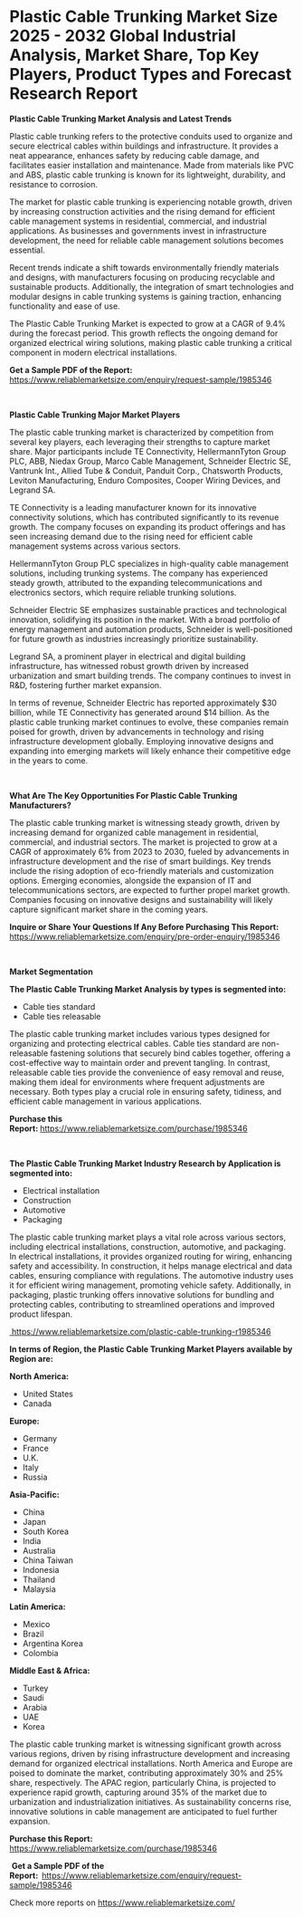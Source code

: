 <p><h1>Plastic Cable Trunking Market Size 2025 - 2032 Global Industrial Analysis, Market Share, Top Key Players, Product Types and Forecast Research Report</h1></p><p><strong>Plastic Cable Trunking Market Analysis and Latest Trends</strong></p>
<p><p>Plastic cable trunking refers to the protective conduits used to organize and secure electrical cables within buildings and infrastructure. It provides a neat appearance, enhances safety by reducing cable damage, and facilitates easier installation and maintenance. Made from materials like PVC and ABS, plastic cable trunking is known for its lightweight, durability, and resistance to corrosion.</p><p>The market for plastic cable trunking is experiencing notable growth, driven by increasing construction activities and the rising demand for efficient cable management systems in residential, commercial, and industrial applications. As businesses and governments invest in infrastructure development, the need for reliable cable management solutions becomes essential.</p><p>Recent trends indicate a shift towards environmentally friendly materials and designs, with manufacturers focusing on producing recyclable and sustainable products. Additionally, the integration of smart technologies and modular designs in cable trunking systems is gaining traction, enhancing functionality and ease of use.</p><p>The Plastic Cable Trunking Market is expected to grow at a CAGR of 9.4% during the forecast period. This growth reflects the ongoing demand for organized electrical wiring solutions, making plastic cable trunking a critical component in modern electrical installations.</p></p>
<p><strong>Get a Sample PDF of the Report:&nbsp;</strong> <a href="https://www.reliablemarketsize.com/enquiry/request-sample/1985346?utm_campaign=2565&utm_medium=2&utm_source=Github&utm_content=ia&utm_term=10042025&utm_id=plastic-cable-trunking">https://www.reliablemarketsize.com/enquiry/request-sample/1985346</a></p>
<p>&nbsp;</p>
<p><strong>Plastic Cable Trunking Major Market Players</strong></p>
<p><p>The plastic cable trunking market is characterized by competition from several key players, each leveraging their strengths to capture market share. Major participants include TE Connectivity, HellermannTyton Group PLC, ABB, Niedax Group, Marco Cable Management, Schneider Electric SE, Vantrunk Int., Allied Tube & Conduit, Panduit Corp., Chatsworth Products, Leviton Manufacturing, Enduro Composites, Cooper Wiring Devices, and Legrand SA.</p><p>TE Connectivity is a leading manufacturer known for its innovative connectivity solutions, which has contributed significantly to its revenue growth. The company focuses on expanding its product offerings and has seen increasing demand due to the rising need for efficient cable management systems across various sectors.</p><p>HellermannTyton Group PLC specializes in high-quality cable management solutions, including trunking systems. The company has experienced steady growth, attributed to the expanding telecommunications and electronics sectors, which require reliable trunking solutions.</p><p>Schneider Electric SE emphasizes sustainable practices and technological innovation, solidifying its position in the market. With a broad portfolio of energy management and automation products, Schneider is well-positioned for future growth as industries increasingly prioritize sustainability.</p><p>Legrand SA, a prominent player in electrical and digital building infrastructure, has witnessed robust growth driven by increased urbanization and smart building trends. The company continues to invest in R&D, fostering further market expansion.</p><p>In terms of revenue, Schneider Electric has reported approximately $30 billion, while TE Connectivity has generated around $14 billion. As the plastic cable trunking market continues to evolve, these companies remain poised for growth, driven by advancements in technology and rising infrastructure development globally. Employing innovative designs and expanding into emerging markets will likely enhance their competitive edge in the years to come.</p></p>
<p>&nbsp;</p>
<p><strong>What Are The Key Opportunities For Plastic Cable Trunking Manufacturers?</strong></p>
<p><p>The plastic cable trunking market is witnessing steady growth, driven by increasing demand for organized cable management in residential, commercial, and industrial sectors. The market is projected to grow at a CAGR of approximately 6% from 2023 to 2030, fueled by advancements in infrastructure development and the rise of smart buildings. Key trends include the rising adoption of eco-friendly materials and customization options. Emerging economies, alongside the expansion of IT and telecommunications sectors, are expected to further propel market growth. Companies focusing on innovative designs and sustainability will likely capture significant market share in the coming years.</p></p>
<p><strong>Inquire or Share Your Questions If Any Before Purchasing This Report:</strong> <a href="https://www.reliablemarketsize.com/enquiry/pre-order-enquiry/1985346?utm_campaign=2565&utm_medium=2&utm_source=Github&utm_content=ia&utm_term=10042025&utm_id=plastic-cable-trunking">https://www.reliablemarketsize.com/enquiry/pre-order-enquiry/1985346</a></p>
<p>&nbsp;</p>
<p><strong>Market Segmentation</strong></p>
<p><strong>The Plastic Cable Trunking Market Analysis by types is segmented into:</strong></p>
<p><ul><li>Cable ties standard</li><li>Cable ties releasable</li></ul></p>
<p><p>The plastic cable trunking market includes various types designed for organizing and protecting electrical cables. Cable ties standard are non-releasable fastening solutions that securely bind cables together, offering a cost-effective way to maintain order and prevent tangling. In contrast, releasable cable ties provide the convenience of easy removal and reuse, making them ideal for environments where frequent adjustments are necessary. Both types play a crucial role in ensuring safety, tidiness, and efficient cable management in various applications.</p></p>
<p><strong>Purchase this Report:&nbsp;</strong><a href="https://www.reliablemarketsize.com/purchase/1985346?utm_campaign=2565&utm_medium=2&utm_source=Github&utm_content=ia&utm_term=10042025&utm_id=plastic-cable-trunking">https://www.reliablemarketsize.com/purchase/1985346</a></p>
<p>&nbsp;</p>
<p><strong>The Plastic Cable Trunking Market Industry Research by Application is segmented into:</strong></p>
<p><ul><li>Electrical installation</li><li>Construction</li><li>Automotive</li><li>Packaging</li></ul></p>
<p><p>The plastic cable trunking market plays a vital role across various sectors, including electrical installations, construction, automotive, and packaging. In electrical installations, it provides organized routing for wiring, enhancing safety and accessibility. In construction, it helps manage electrical and data cables, ensuring compliance with regulations. The automotive industry uses it for efficient wiring management, promoting vehicle safety. Additionally, in packaging, plastic trunking offers innovative solutions for bundling and protecting cables, contributing to streamlined operations and improved product lifespan.</p></p>
<p><a href="https://www.reliablemarketsize.com/plastic-cable-trunking-r1985346?utm_campaign=2565&utm_medium=2&utm_source=Github&utm_content=ia&utm_term=10042025&utm_id=plastic-cable-trunking">&nbsp;https://www.reliablemarketsize.com/plastic-cable-trunking-r1985346</a></p>
<p><strong>In terms of Region, the Plastic Cable Trunking Market Players available by Region are:</strong></p>
<p>
    <p> <strong> North America: </strong>
        <ul>
            <li>United States</li>
            <li>Canada</li>
        </ul>
        </p> 
    <p> <strong> Europe: </strong>
        <ul>
            <li>Germany</li>
            <li>France</li>
            <li>U.K.</li>
            <li>Italy</li>
            <li>Russia</li>
        </ul>
        </p> 
    <p> <strong> Asia-Pacific: </strong>
        <ul>
            <li>China</li>
            <li>Japan</li>
            <li>South Korea</li>
            <li>India</li>
            <li>Australia</li>
            <li>China Taiwan</li>
            <li>Indonesia</li>
            <li>Thailand</li>
            <li>Malaysia</li>
        </ul>
        </p> 
    <p> <strong> Latin America: </strong>
        <ul>
            <li>Mexico</li>
            <li>Brazil</li>
            <li>Argentina Korea</li>
            <li>Colombia</li>
        </ul>
        </p> 
    <p> <strong> Middle East & Africa: </strong>
        <ul>
            <li>Turkey</li>
            <li>Saudi</li>
            <li>Arabia</li>
            <li>UAE</li>
            <li>Korea</li>
        </ul>
    </p>
    </p>
<p><p>The plastic cable trunking market is witnessing significant growth across various regions, driven by rising infrastructure development and increasing demand for organized electrical installations. North America and Europe are poised to dominate the market, contributing approximately 30% and 25% share, respectively. The APAC region, particularly China, is projected to experience rapid growth, capturing around 35% of the market due to urbanization and industrialization initiatives. As sustainability concerns rise, innovative solutions in cable management are anticipated to fuel further expansion.</p></p>
<p><strong>Purchase this Report: </strong><a href="https://www.reliablemarketsize.com/purchase/1985346?utm_campaign=2565&utm_medium=2&utm_source=Github&utm_content=ia&utm_term=10042025&utm_id=plastic-cable-trunking">https://www.reliablemarketsize.com/purchase/1985346</a></p>
<p>&nbsp;<strong>Get a Sample PDF of the Report:&nbsp;&nbsp;</strong><a href="https://www.reliablemarketsize.com/enquiry/request-sample/1985346?utm_campaign=2565&utm_medium=2&utm_source=Github&utm_content=ia&utm_term=10042025&utm_id=plastic-cable-trunking">https://www.reliablemarketsize.com/enquiry/request-sample/1985346</a></p>
<p><strong></strong></p>
<p>Check more reports on <a href="https://www.reliablemarketsize.com/?utm_campaign=2565&utm_medium=2&utm_source=Github&utm_content=ia&utm_term=10042025&utm_id=plastic-cable-trunking">https://www.reliablemarketsize.com/</a></p>